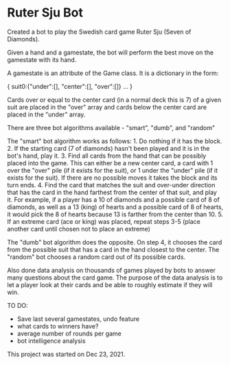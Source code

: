 # Ruter Sju Bot

Created a bot to play the Swedish card game Ruter Sju (Seven of Diamonds).

Given a hand and a gamestate, the bot will perform the best move on the gamestate with its hand.

A gamestate is an attribute of the Game class. It is a dictionary in the form:

{
    suit0:{"under":[], "center":[], "over":[]}
    ...
}

Cards over or equal to the center card (in a normal deck this is 7) of a given suit are
placed in the "over" array and cards below the center card are placed in the "under" array.

There are three bot algorithms available - "smart", "dumb", and "random"

The "smart" bot algorithm works as follows:
    1. Do nothing if it has the block.
    2. If the starting card (7 of diamonds) hasn't been played and it is in the bot's hand, play it.
    3. Find all cards from the hand that can be possibly placed into the game.
       This can either be a new center card, a card with 1 over the "over" pile (if it exists for the suit),
       or 1 under the "under" pile (if it exists for the suit). If there are no possible moves it takes the block and its turn ends.
    4. Find the card that matches the suit and over-under direction that has the card in the hand farthest
       from the center of that suit, and play it. For example, if a player has a 10 of diamonds and a possible card of 8 of diamonds,
       as well as a 13 (king) of hearts and a possible card of 8 of hearts, it would pick the 8 of hearts because 13 is
       farther from the center than 10.
    5. If an extreme card (ace or king) was placed, repeat steps 3-5 (place another card until chosen not to place an extreme)

The "dumb" bot algorithm does the opposite. On step 4, it chooses the card from the possible suit that has a card in the
hand closest to the center.
The "random" bot chooses a random card out of its possible cards.

Also done data analysis on thousands of games played by bots to answer many questions about the card game.
The purpose of the data analysis is to let a player look at their cards and be able to roughly estimate if they will win.

TO DO:
- Save last several gamestates, undo feature
- what cards to winners have?
- average number of rounds per game
- bot intelligence analysis

This project was started on Dec 23, 2021.